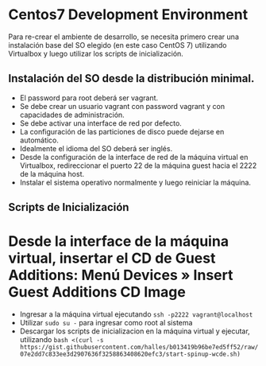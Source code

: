 # Centos7 Development Environment

Para re-crear el ambiente de desarrollo, se necesita primero crear una instalación base del SO elegido (en este caso CentOS 7) utilizando Virtualbox y luego utilizar los scripts de inicialización.

## Instalación del SO desde la distribución minimal.

* El password para root deberá ser vagrant.
* Se debe crear un usuario vagrant con password vagrant y con capacidades de administración.
* Se debe activar una interface de red por defecto.
* La configuración de las particiones de disco puede dejarse en automático.
* Idealmente el idioma del SO deberá ser inglés.
* Desde la configuración de la interface de red de la máquina virtual en Virtualbox, redireccionar el puerto 22 de la máquina guest hacia el 2222 de la máquina host.
* Instalar el sistema operativo normalmente y luego reiniciar la máquina.

## Scripts de Inicialización

# Desde la interface de la máquina virtual, insertar el CD de Guest Additions: Menú Devices » Insert Guest Additions CD Image
* Ingresar a la máquina virtual ejecutando ```ssh -p2222 vagrant@localhost```
* Utilizar ```sudo su -``` para ingresar como root al sistema
* Descargar los scripts de inicializacion en la máquina virtual y ejecutar, utilizando ```bash <(curl -s https://gist.githubusercontent.com/halles/b013419b96be7ed5ff52/raw/07e2dd7c833ee3d2907636f3258863408620efc3/start-spinup-wcde.sh)```